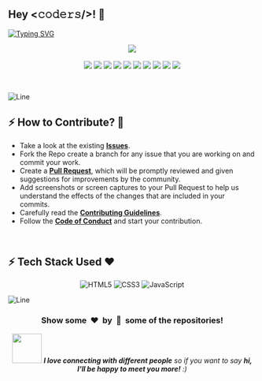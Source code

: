 <h2>Hey <𝚌𝚘𝚍𝚎𝚛𝚜/>! 👋</h2>

[![Typing SVG](https://readme-typing-svg.herokuapp.com?font=Fira+Code&size=60&pause=1000&center=true&vCenter=true&multiline=true&width=1000&height=100&lines=My+Portfolio)](https://git.io/typing-svg)

<div align="center">
 <p>
  <a href="https://www.buymeacoffee.com/avdheshvarshney">
    <img src="https://img.shields.io/badge/Buy%20Me%20a%20Coffee-ffdd00?style=for-the-badge&logo=buy-me-a-coffee&logoColor=black" />
  </a><br><br>
  <img src="https://img.shields.io/github/contributors/Avdhesh-Varshney/MyPortfolio?style=for-the-badge" />
  <img src="https://img.shields.io/github/last-commit/Avdhesh-Varshney/MyPortfolio?style=for-the-badge" />
  <img src="https://img.shields.io/github/issues-pr-closed/Avdhesh-Varshney/MyPortfolio?style=for-the-badge" />
  <img src="https://img.shields.io/github/issues-raw/Avdhesh-Varshney/MyPortfolio?style=for-the-badge" />
  <img src="https://img.shields.io/github/stars/Avdhesh-Varshney/MyPortfolio?style=for-the-badge" />
  <img src="https://img.shields.io/github/repo-size/Avdhesh-Varshney/MyPortfolio?style=for-the-badge" />
  <img src="https://img.shields.io/github/issues-closed-raw/Avdhesh-Varshney/MyPortfolio?style=for-the-badge" />
  <img src="https://img.shields.io/github/issues-pr-closed-raw/Avdhesh-Varshney/MyPortfolio?style=for-the-badge" />
  <img src="https://img.shields.io/github/license/Avdhesh-Varshney/MyPortfolio?style=for-the-badge" />
  <img src="https://img.shields.io/github/forks/Avdhesh-Varshney/MyPortfolio?style=for-the-badge" />
 </p>
</div>
<br>

![Line](https://user-images.githubusercontent.com/85225156/171937799-8fc9e255-9889-4642-9c92-6df85fb86e82.gif)

<!-- -------------------HOW YOU CAN CONTRIBUTE------------------------ -->
## :zap: How to Contribute? 🤔

- Take a look at the existing [**Issues**](https://github.com/Avdhesh-Varshney/MyPortfolio/issues). 
- Fork the Repo create a branch for any issue that you are working on and commit your work.
- Create a [**Pull Request**](https://github.com/Avdhesh-Varshney/MyPortfolio/pulls), which will be promptly reviewed and given suggestions for improvements by the community.
- Add screenshots or screen captures to your Pull Request to help us understand the effects of the changes that are included in your commits.
- Carefully read the [**Contributing Guidelines**](https://github.com/Avdhesh-Varshney/MyPortfolio/blob/main/CONTRIBUTING.md).
- Follow the [**Code of Conduct**](https://github.com/Avdhesh-Varshney/MyPortfolio/blob/main/CODE_OF_CONDUCT.md) and start your contribution.
<br>

<!-- ------------TECH STACK USED---------------------- -->
## :zap: Tech Stack Used ❤️

<div align ="center">
  
  ![HTML5](https://img.shields.io/badge/html5-%23E34F26.svg?style=for-the-badge&logo=html5&logoColor=white)
  ![CSS3](https://img.shields.io/badge/css3-%231572B6.svg?style=for-the-badge&logo=css3&logoColor=white)
  ![JavaScript](https://img.shields.io/badge/javascript-%23323330.svg?style=for-the-badge&logo=javascript&logoColor=%23F7DF1E)
</div>

![Line](https://user-images.githubusercontent.com/85225156/171937799-8fc9e255-9889-4642-9c92-6df85fb86e82.gif)

<!-- ------------BOTTOM SECTION---------------------- -->
<div align="center">
  <h3 align="center">Show some &nbsp;❤️&nbsp; by &nbsp;🌟&nbsp; some of the repositories!</h3>
  <img src="https://media.giphy.com/media/LnQjpWaON8nhr21vNW/giphy.gif" width="60"> <em><b>I love connecting with different people</b> so if you want to say <b>hi, I'll be happy to meet you more!</b> :)</em>
</div>

